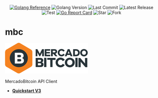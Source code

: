 
<div align="center">
  
[![Golang Reference](https://img.shields.io/badge/go-reference-blue?label=v3)](https://pkg.go.dev/lucaskatayama/mbc/v3)
![Golang Version](https://img.shields.io/github/go-mod/go-version/lucaskatayama/mbc?filename=.%2Fv3%2Fgo.mod)
![Last Commit](https://img.shields.io/github/last-commit/lucaskatayama/mbc)
![Latest Release](https://img.shields.io/github/v/release/lucaskatayama/mbc)
![Test](https://img.shields.io/github/workflow/status/lucaskatayama/mbc/Go?label=test)
[![Go Report Card](https://goreportcard.com/badge/lucaskatayama/mbc)](https://goreportcard.com/report/lucaskatayama/mbc)
![Star](https://img.shields.io/github/stars/lucaskatayama/mbc?style=social)
![Fork](https://img.shields.io/github/forks/lucaskatayama/mbc?label=Fork&style=social)
  
</div>

# mbc

![](docs/logo.svg)

MercadoBitcoin API Client

- **[Quickstart V3](v3/README.md#quickstart)**
